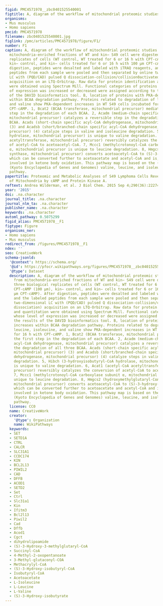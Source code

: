 ```yaml
---
figid: PMC4571978__zbc0401525540001
figtitle: A, diagram of the workflow of mitochondrial proteomic studies
organisms:
- Mus musculus
- Homo sapiens
pmcid: PMC4571978
filename: zbc0401525540001.jpg
figlink: /pmc/articles/PMC4571978/figure/F1/
number: F1
caption: A, diagram of the workflow of mitochondrial proteomic studies. Proteins from
  mitochondria-enriched fractions of WT and kin− S49 cell were digested in three biological
  replicates of cells (WT control, WT treated for 6 or 16 h with CPT-cAMP (100 μm),
  kin− control, and kin− cells treated for 6 or 16 h with 100 μm CPT-cAMP). After
  digestion, peptides were desalted and labeled with iTRAQ reagents, and the labeled
  peptides from each sample were pooled and then separated by online two-dimensional
  LC with (PQD/CAD) pulsed Q dissociation-collision/collision0activated dissociation)
  acquisition on an LTQ-Orbitrap. Raw data for protein identification and quantitation
  were obtained using Spectrum Mill. Functional categories of proteins whose level
  of expression was increased or decreased were assigned according to the results
  of the DAVID bioinformatics tool. B, location of proteins with PKA-dependent increases
  within BCAA degradation pathway. Proteins related to degradation of leucine, isoleucine,
  and valine show PKA-dependent increases in WT S49 cells incubated for 16 h with
  CPT-cAMP. 1, Bcat2 (BCAA transferase, mitochondrial precursor) mediates the first
  step in the degradation of each BCAA. 2, Acadm (medium-chain specific acyl-CoA dehydrogenase,
  mitochondrial precursor) catalyzes a reversible step in the degradation of all three
  BCAA. Acads (short-chain specific acyl-CoA dehydrogenase, mitochondrial precursor)
  (3) and Acadsb (short/branched-chain specific acyl-CoA dehydrogenase, mitochondrial
  precursor) (4) catalyze steps in valine and isoleucine degradation. 5, Hibch (3-hydroxyisobutyryl-CoA
  hydrolase, mitochondrial precursor) is unique to valine degradation. 6, Acat1 (acetyl-CoA
  acetyltransferase, mitochondrial precursor) reversibly catalyzes the conversion
  of acetyl-CoA to acetoacetyl-CoA. 7, Mccc1 (methylcrotonoyl-CoA carboxylase subunit
  α, mitochondrial precursor is unique to leucine degradation. 8, Hmgcs2 (hydroxymethylglutaryl-CoA
  synthase, mitochondrial precursor) converts acetoacetyl-CoA to (S)-3-hydroxy-3-methylglutaryl-CoA,
  which can be converted further to acetoacetate and acetyl-CoA and is, therefore,
  involved in ketone body oxidation. This pathway map is based on the (human) KEGG
  (Kyoto Encyclopedia of Genes and Genomes) valine, leucine, and isoleucine degradation
  pathway.
papertitle: Proteomic and Metabolic Analyses of S49 Lymphoma Cells Reveal Novel Regulation
  of Mitochondria by cAMP and Protein Kinase A.
reftext: Andrea Wilderman, et al. J Biol Chem. 2015 Sep 4;290(36):22274-22286.
year: '2015'
doi: .na.character
journal_title: .na.character
journal_nlm_ta: .na.character
publisher_name: .na.character
keywords: .na.character
automl_pathway: 0.5075299
figid_alias: PMC4571978__F1
figtype: Figure
organisms_ner:
- Homo sapiens
- Mus musculus
redirect_from: /figures/PMC4571978__F1
ndex: ''
seo: CreativeWork
schema-jsonld:
  '@context': https://schema.org/
  '@id': https://pfocr.wikipathways.org/figures/PMC4571978__zbc0401525540001.html
  '@type': Dataset
  description: A, diagram of the workflow of mitochondrial proteomic studies. Proteins
    from mitochondria-enriched fractions of WT and kin− S49 cell were digested in
    three biological replicates of cells (WT control, WT treated for 6 or 16 h with
    CPT-cAMP (100 μm), kin− control, and kin− cells treated for 6 or 16 h with 100
    μm CPT-cAMP). After digestion, peptides were desalted and labeled with iTRAQ reagents,
    and the labeled peptides from each sample were pooled and then separated by online
    two-dimensional LC with (PQD/CAD) pulsed Q dissociation-collision/collision0activated
    dissociation) acquisition on an LTQ-Orbitrap. Raw data for protein identification
    and quantitation were obtained using Spectrum Mill. Functional categories of proteins
    whose level of expression was increased or decreased were assigned according to
    the results of the DAVID bioinformatics tool. B, location of proteins with PKA-dependent
    increases within BCAA degradation pathway. Proteins related to degradation of
    leucine, isoleucine, and valine show PKA-dependent increases in WT S49 cells incubated
    for 16 h with CPT-cAMP. 1, Bcat2 (BCAA transferase, mitochondrial precursor) mediates
    the first step in the degradation of each BCAA. 2, Acadm (medium-chain specific
    acyl-CoA dehydrogenase, mitochondrial precursor) catalyzes a reversible step in
    the degradation of all three BCAA. Acads (short-chain specific acyl-CoA dehydrogenase,
    mitochondrial precursor) (3) and Acadsb (short/branched-chain specific acyl-CoA
    dehydrogenase, mitochondrial precursor) (4) catalyze steps in valine and isoleucine
    degradation. 5, Hibch (3-hydroxyisobutyryl-CoA hydrolase, mitochondrial precursor)
    is unique to valine degradation. 6, Acat1 (acetyl-CoA acetyltransferase, mitochondrial
    precursor) reversibly catalyzes the conversion of acetyl-CoA to acetoacetyl-CoA.
    7, Mccc1 (methylcrotonoyl-CoA carboxylase subunit α, mitochondrial precursor is
    unique to leucine degradation. 8, Hmgcs2 (hydroxymethylglutaryl-CoA synthase,
    mitochondrial precursor) converts acetoacetyl-CoA to (S)-3-hydroxy-3-methylglutaryl-CoA,
    which can be converted further to acetoacetate and acetyl-CoA and is, therefore,
    involved in ketone body oxidation. This pathway map is based on the (human) KEGG
    (Kyoto Encyclopedia of Genes and Genomes) valine, leucine, and isoleucine degradation
    pathway.
  license: CC0
  name: CreativeWork
  creator:
    '@type': Organization
    name: WikiPathways
  keywords:
  - SET
  - SETD1A
  - CTRL
  - CALCR
  - SLC31A1
  - CCDC174
  - KIN
  - BCL2L13
  - PIWIL2
  - CAD
  - DFFB
  - ACOD1
  - SETD2
  - Set
  - Ctrl
  - Slc31a1
  - Kin
  - Ifitm3
  - Bcl2l13
  - Piwil2
  - Cad
  - Dffb
  - Acod1
  - Cgct
  - dihydrolipoamide
  - (S)-3-Hydroxy-3-methylglutaryl-CoA
  - Succinyl-CoA
  - 4-Methyl-2-oxopentanoate
  - 3-Methyl-glutaconyl-COA
  - Methacrylyl-CoA
  - (S)-3-Hydroxy-isobutyryl-CoA
  - Isobutyryl-CoA
  - Acetoacetate
  - L-Isoleucine
  - L-Leucine
  - L-Valine
  - (S)-3-Hydroxy-isobutyrate
---
```

